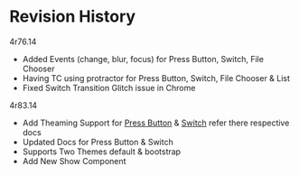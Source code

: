 Revision History
==================
4r76.14
* Added Events (change, blur, focus) for Press Button, Switch, File Chooser
* Having TC using protractor for Press Button, Switch, File Chooser & List
* Fixed Switch Transition Glitch issue in Chrome

4r83.14
* Add Theaming Support for [Press Button](gkodes.github.io/ngul/#nuPressButton) & [Switch](gkodes.github.io/ngul/#nuSwitch) refer there respective docs
* Updated Docs for Press Button & Switch
* Supports Two Themes default & bootstrap
* Add New Show Component